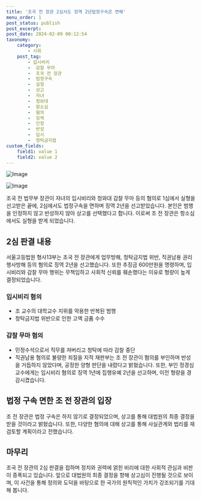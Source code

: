 ```yaml
---
title: '조국 전 장관 2심서도 징역 2년법정구속은 면해'
menu_order: 1
post_status: publish
post_excerpt: 
post_date: 2024-02-09 00:12:54
taxonomy:
    category:
        - 사회
    post_tag:
        - 입시비리
        -  감찰 무마
        -  조국 전 장관
        -  법정구속
        -  실형
        -  상고
        -  자녀
        -  청와대
        -  항소심
        -  혐의
        -  징역
        -  인정
        -  반성
        -  입시
        -  청탁금지법
custom_fields:
    field1: value 1
    field2: value 2
---
```


![Image](https://imgnews.pstatic.net/image/586/2024/02/08/0000072639_001_20240208184001680.jpg?type=w647)

![Image](https://imgnews.pstatic.net/image/586/2024/02/08/0000072639_002_20240208184001751.jpg?type=w647)

조국 전 법무부 장관이 자녀의 입시비리와 청와대 감찰 무마 등의 혐의로 1심에서 실형을 선고받은 끝에, 2심에서도 법정구속을 면하며 징역 2년을 선고받았습니다. 본인은 범행을 인정하지 않고 반성하지 않아 상고를 선택했다고 합니다. 이로써 조 전 장관은 항소심에서도 실형을 받게 되었습니다.
## 2심 판결 내용
서울고등법원 형사13부는 조국 전 장관에게 업무방해, 청탁금지법 위반, 직권남용 권리행사방해 등의 혐의로 징역 2년을 선고했습니다. 또한 추징금 600만원을 명령하며, 입시비리와 감찰 무마 행위는 무책임하고 사회적 신뢰를 훼손했다는 이유로 형량이 높게 결정되었습니다.
### 입시비리 혐의
- 조 교수의 대학교수 지위를 악용한 반복된 범행
- 청탁금지법 위반으로 인한 고액 금품 수수
### 감찰 무마 혐의
- 민정수석으로서 직무를 져버리고 청탁에 따라 감찰 중단
- 직권남용 혐의로 불량한 죄질을 지적
재판부는 조 전 장관이 혐의를 부인하며 반성을 거듭하지 않았다며, 공정한 양형 판단을 내렸다고 밝혔습니다. 또한, 부인 정경심 교수에게는 입시비리 혐의로 징역 1년에 집행유예 2년을 선고하며, 이전 형량을 경감시켰습니다.
## 법정 구속 면한 조 전 장관의 입장
조 전 장관은 법정 구속은 하지 않기로 결정되었으며, 상고를 통해 대법원의 최종 결정을 받을 것이라고 밝혔습니다. 또한, 다양한 혐의에 대해 상고를 통해 사실관계와 법리를 재검토할 계획이라고 전했습니다.
## 마무리
조국 전 장관의 2심 판결을 접하며 정치와 권력에 얽힌 비리에 대한 사회적 관심과 비판이 증폭되고 있습니다. 앞으로 대법원의 최종 결정을 향해 상고심이 진행될 것으로 보이며, 이 사건을 통해 정의와 도덕을 바탕으로 한 국가의 원칙적인 가치가 강조되기를 기대해 봅니다.
